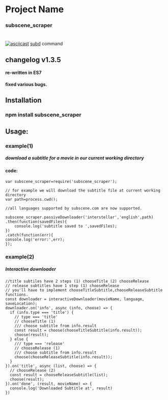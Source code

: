 # Project Name

### subscene_scraper
#
#
[![asciicast](https://asciinema.org/a/1TwTvEdgZGUbJRZIORIGJr0ey.png)](https://asciinema.org/a/1TwTvEdgZGUbJRZIORIGJr0ey)
[subd](https://github.com/jodevsa/subd) command

## changelog v1.3.5
#### re-written  in ES7
#### fixed various bugs.
## Installation

### npm install subscene_scraper

## Usage:


### example(1)
##### download a subtitle for a movie in our current working directory
#### code:

    var subscene_scraper=require('subscene_scraper');

    // for example we will download the subtitle file at current working directory
    var path=process.cwd();

    //all languages supported by subscene.com are now supported.

    subscene_scraper.passiveDownloader('interstellar','english',path)
    .then(function(savedFiles){
        console.log('subtitle saved to ',savedFiles);    
    })
    .catch(function(err){
    console.log('error:',err);
    });

### example(2)
##### Interactive downloader
    //title subtiles have 2 steps (1) chooseTitle (2) chooseRelease
    // release subtitles have 1 step (1) chooseRelease
    // you'll have to implement chooseTitleSubtitle,chooseReleaseSubtitle functions.
    const downloader = interactiveDownloader(movieName, language, saveLocation);
    downloader.on('info', async (info, choose) => {
      if (info.type === 'title') {
        // type === 'title'
        // chooseTitle (1)
        /// choose subtitle from info.result
        const result = choose(chooseTitleSubtitle(info.result));
        choose(result);
      } else {
        /// type === 'release'
        // chooseRelease (1)
        /// choose subtitle from info.result
        choose(chooseReleaseSubtitle(info.result));
      }
    }).on('title', async (list, choose) => {
      // chooseRelease (2)
      const result = chooseReleaseSubtitle(list);
      choose(result);
    }).on('done', (result, movieName) => {
      console.log('Downloaded Subtitle at', result)
    })
